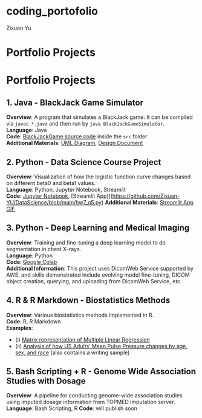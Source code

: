 # coding_portofolio
Zixuan Yu

# Portfolio Projects

# Portfolio Projects

## 1. Java - BlackJack Game Simulator
**Overview**: A program that simulates a BlackJack game. It can be compiled via `javac *.java` and then run by `java BlackJackGameSimulator`.  
**Language**: Java  
**Code**: [BlackJackGame source code](https://github.com/Zixuan-YU/JHU-Intro-to-Pramming-Using-JAVA/blob/main/MiniProject2_BlackJackGameSimulator) inside the `src` folder  
**Additional Materials**: [UML Diagram](https://github.com/Zixuan-YU/JHU-Intro-to-Pramming-Using-JAVA/blob/main/MiniProject2_BlackJackGameSimulator/UML_BlackJack.jpg), [Design Document](https://github.com/Zixuan-YU/JHU-Intro-to-Pramming-Using-JAVA/blob/main/MiniProject2_BlackJackGameSimulator/MiniProject2_BlackJackGameSimulator_Documentation_Zixuan_Yu.pdf)

## 2. Python - Data Science Course Project
**Overview**: Visualization of how the logistic function curve changes based on different beta0 and beta1 values.  
**Language**: Python, Jupyter Notebook, Streamlit  
**Code**: [Jupyter Notebook](https://github.com/Zixuan-YU/DataScience/blob/main/hw7.ipynb), [Streamlit App]((https://github.com/Zixuan-YU/DataScience/blob/main/hw7_q5.py)
**Additional Materials**: [Streamlit App GIF](https://github.com/Zixuan-YU/DataScience/blob/main/hw7_q5%20%C2%B7%20Streamlit.gif)
## 3. Python - Deep Learning and Medical Imaging
**Overview**: Training and fine-tuning a deep learning model to do segmentation in chest X-rays.  
**Language**: Python  
**Code**: [Google Colab](https://colab.research.google.com/drive/1gMOv8OKTFN-scssoEBN0AJD21U54k_Ny?usp=sharing)  
**Additional Information**: This project uses DicomWeb Service supported by AWS, and skills demonstrated include evolving model fine-tuning, DICOM object creation, querying, and uploading from DicomWeb Service, etc.  

## 4. R & R Markdown - Biostatistics Methods
**Overview**: Various biostatistics methods implemented in R.  
**Code**: R, R Markdown  
**Examples**: 
   - (i) [Matrix representation of Multiple Linear Regression](https://github.com/Zixuan-YU/BiostatMethods/blob/master/handin-HW/ProblemSet2_YuZixuan_zyu64_file.pdf)
   - (ii) [Analysis of how US Adults’ Mean Pulse Pressure changes by age, sex, and race](https://github.com/Zixuan-YU/BiostatMethods/blob/master/handin-HW/ProblemSet4_YuZixuan_zyu64_file.pdf) (also contains a writing sample)

## 5. Bash Scripting + R - Genome Wide Association Studies with Dosage
**Overview**: A pipeline for conducting genome-wide association studies using imputed dosage information from TOPMED imputation server.  
**Language**: Bash Scripting, R
**Code**: will publish soon
